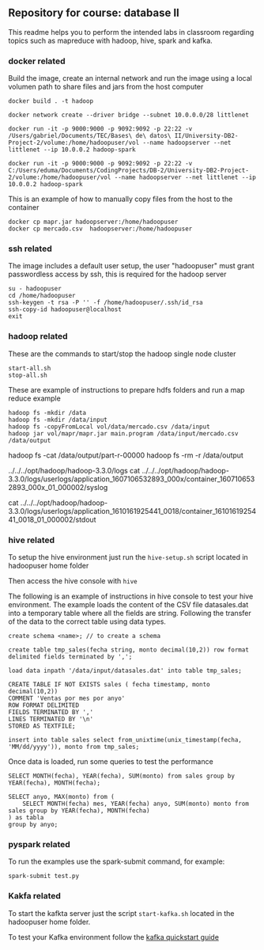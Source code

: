 ## Repository for course: database II
This readme helps you to perform the intended labs in classroom regarding topics such as mapreduce with hadoop, hive, spark and kafka.

### docker related  
Build the image, create an internal network and run the image using a local volumen
path to share files and jars from the host computer
```
docker build . -t hadoop

docker network create --driver bridge --subnet 10.0.0.0/28 littlenet

docker run -it -p 9000:9000 -p 9092:9092 -p 22:22 -v /Users/gabriel/Documents/TEC/Bases\ de\ datos\ II/University-DB2-Project-2/volume:/home/hadoopuser/vol --name hadoopserver --net littlenet --ip 10.0.0.2 hadoop-spark

docker run -it -p 9000:9000 -p 9092:9092 -p 22:22 -v C:/Users/eduma/Documents/CodingProjects/DB-2/University-DB2-Project-2/volume:/home/hadoopuser/vol --name hadoopserver --net littlenet --ip 10.0.0.2 hadoop-spark
```

This is an example of how to manually copy files from the host to the container 
```
docker cp mapr.jar hadoopserver:/home/hadoopuser
docker cp mercado.csv  hadoopserver:/home/hadoopuser
```

### ssh related
The image includes a default user setup, the user "hadoopuser" must grant passwordless access by ssh, this is required for the hadoop server

```
su - hadoopuser
cd /home/hadoopuser
ssh-keygen -t rsa -P '' -f /home/hadoopuser/.ssh/id_rsa
ssh-copy-id hadoopuser@localhost
exit
```

### hadoop related
These are the commands to start/stop the hadoop single node cluster 
```
start-all.sh
stop-all.sh
```

These are example of instructions to prepare hdfs folders and run a map reduce example
```
hadoop fs -mkdir /data
hadoop fs -mkdir /data/input
hadoop fs -copyFromLocal vol/data/mercado.csv /data/input
hadoop jar vol/mapr/mapr.jar main.program /data/input/mercado.csv /data/output
```

hadoop fs -cat /data/output/part-r-00000
hadoop fs -rm -r /data/output

../../../opt/hadoop/hadoop-3.3.0/logs
cat ../../../opt/hadoop/hadoop-3.3.0/logs/userlogs/application_1607106532893_000x/container_1607106532893_000x_01_000002/syslog

cat ../../../opt/hadoop/hadoop-3.3.0/logs/userlogs/application_1610161925441_0018/container_1610161925441_0018_01_000002/stdout


### hive related
To setup the hive environment just run the `hive-setup.sh` script located in hadoopuser home folder

Then access the hive console with `hive`

The following is an example of instructions in hive console to test your hive environment. The example loads the content of the CSV file datasales.dat into a temporary table where all the fields are string. Following the transfer of the data to the correct table using data types. 

```
create schema <name>; // to create a schema

create table tmp_sales(fecha string, monto decimal(10,2)) row format delimited fields terminated by ',';

load data inpath '/data/input/datasales.dat' into table tmp_sales;

CREATE TABLE IF NOT EXISTS sales ( fecha timestamp, monto decimal(10,2))
COMMENT 'Ventas por mes por anyo'
ROW FORMAT DELIMITED
FIELDS TERMINATED BY ','
LINES TERMINATED BY '\n'
STORED AS TEXTFILE;

insert into table sales select from_unixtime(unix_timestamp(fecha, 'MM/dd/yyyy')), monto from tmp_sales;
```

Once data is loaded, run some queries to test the performance 
```
SELECT MONTH(fecha), YEAR(fecha), SUM(monto) from sales group by YEAR(fecha), MONTH(fecha);

SELECT anyo, MAX(monto) from (
    SELECT MONTH(fecha) mes, YEAR(fecha) anyo, SUM(monto) monto from sales group by YEAR(fecha), MONTH(fecha)
) as tabla 
group by anyo;
```

### pyspark related
To run the examples use the spark-submit command, for example:

```
spark-submit test.py
```


### Kakfa related
To start the kafkta server just the script `start-kafka.sh` located in the hadoopuser home folder.

To test your Kafka environment follow the [kafka quickstart guide](https://kafka.apache.org/quickstart) 

